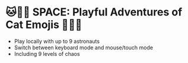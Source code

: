 # 🐱🚀🎹 SPACE: Playful Adventures of Cat Emojis 🎹🚀🐱

- Play locally with up to 9 astronauts
- Switch between keyboard mode and mouse/touch mode
- Including 9 levels of chaos
